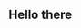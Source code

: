 <h2>Hello there</h2> 

 <img height="10em" src="https://4.bp.blogspot.com/-iatQylvXxK8/V1Lr3PJtDSI/AAAAAAAAEyM/haCBC3bPXpcdW0tmxgpDJdxvSd_EuSLPACLcB/s1600/obiwwa.png"/>

<!--
**FelipeTHiga/felipeThiga** is a ✨ _special_ ✨ repository because its `README.md` (this file) appears on your GitHub profile.

Here are some ideas to get you started:

- 🔭 I’m currently working on ...
- 🌱 I’m currently learning ...
- 👯 I’m looking to collaborate on ...
- 🤔 I’m looking for help with ...
- 💬 Ask me about ...
- 📫 How to reach me: ...
- 😄 Pronouns: ...
- ⚡ Fun fact: ...
-->
